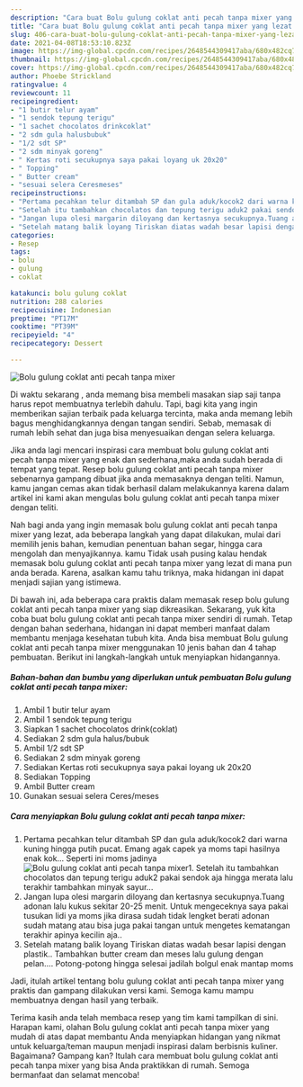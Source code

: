 ```yaml
---
description: "Cara buat Bolu gulung coklat anti pecah tanpa mixer yang lezat Untuk Jualan"
title: "Cara buat Bolu gulung coklat anti pecah tanpa mixer yang lezat Untuk Jualan"
slug: 406-cara-buat-bolu-gulung-coklat-anti-pecah-tanpa-mixer-yang-lezat-untuk-jualan
date: 2021-04-08T18:53:10.823Z
image: https://img-global.cpcdn.com/recipes/2648544309417aba/680x482cq70/bolu-gulung-coklat-anti-pecah-tanpa-mixer-foto-resep-utama.jpg
thumbnail: https://img-global.cpcdn.com/recipes/2648544309417aba/680x482cq70/bolu-gulung-coklat-anti-pecah-tanpa-mixer-foto-resep-utama.jpg
cover: https://img-global.cpcdn.com/recipes/2648544309417aba/680x482cq70/bolu-gulung-coklat-anti-pecah-tanpa-mixer-foto-resep-utama.jpg
author: Phoebe Strickland
ratingvalue: 4
reviewcount: 11
recipeingredient:
- "1 butir telur ayam"
- "1 sendok tepung terigu"
- "1 sachet chocolatos drinkcoklat"
- "2 sdm gula halusbubuk"
- "1/2 sdt SP"
- "2 sdm minyak goreng"
- " Kertas roti secukupnya saya pakai loyang uk 20x20"
- " Topping"
- " Butter cream"
- "sesuai selera Ceresmeses"
recipeinstructions:
- "Pertama pecahkan telur ditambah SP dan gula aduk/kocok2 dari warna kuning hingga putih pucat. Emang agak capek ya moms tapi hasilnya enak kok... Seperti ini moms jadinya"
- "Setelah itu tambahkan chocolatos dan tepung terigu aduk2 pakai sendok aja hingga merata lalu terakhir tambahkan minyak sayur..."
- "Jangan lupa olesi margarin diloyang dan kertasnya secukupnya.Tuang adonan lalu kukus sekitar 20-25 menit. Untuk mengeceknya saya pakai tusukan lidi ya moms jika dirasa sudah tidak lengket berati adonan sudah matang atau bisa juga pakai tangan untuk mengetes kematangan terakhir apinya kecilin aja.."
- "Setelah matang balik loyang Tiriskan diatas wadah besar lapisi dengan plastik.. Tambahkan butter cream dan meses lalu gulung dengan pelan.... Potong-potong hingga selesai jadilah bolgul enak mantap moms"
categories:
- Resep
tags:
- bolu
- gulung
- coklat

katakunci: bolu gulung coklat 
nutrition: 288 calories
recipecuisine: Indonesian
preptime: "PT17M"
cooktime: "PT39M"
recipeyield: "4"
recipecategory: Dessert

---
```



![Bolu gulung coklat anti pecah tanpa mixer](https://img-global.cpcdn.com/recipes/2648544309417aba/680x482cq70/bolu-gulung-coklat-anti-pecah-tanpa-mixer-foto-resep-utama.jpg)

Di waktu  sekarang , anda memang bisa membeli masakan siap saji tanpa harus repot membuatnya terlebih dahulu. Tapi, bagi kita yang ingin memberikan sajian terbaik pada keluarga tercinta, maka anda memang lebih bagus menghidangkannya dengan tangan sendiri. Sebab, memasak di rumah lebih sehat dan juga bisa menyesuaikan dengan selera keluarga.

Jika anda lagi mencari inspirasi cara membuat bolu gulung coklat anti pecah tanpa mixer yang enak dan sederhana,maka anda sudah berada di tempat yang tepat. Resep bolu gulung coklat anti pecah tanpa mixer  sebenarnya gampang dibuat jika anda memasaknya dengan teliti. Namun, kamu jangan cemas akan tidak berhasil dalam melakukannya 
karena dalam artikel ini kami akan mengulas bolu gulung coklat anti pecah tanpa mixer dengan teliti.  



Nah bagi anda yang ingin memasak bolu gulung coklat anti pecah tanpa mixer yang lezat, ada beberapa langkah yang dapat dilakukan, mulai dari memilih jenis bahan, kemudian penentuan bahan segar, hingga cara mengolah dan menyajikannya. kamu Tidak usah pusing kalau hendak memasak bolu gulung coklat anti pecah tanpa mixer yang lezat di mana pun anda berada. Karena, asalkan kamu  tahu triknya, maka hidangan ini dapat menjadi sajian yang istimewa.

Di bawah ini, ada beberapa cara praktis  dalam memasak resep bolu gulung coklat anti pecah tanpa mixer yang siap dikreasikan. Sekarang, yuk kita coba buat bolu gulung coklat anti pecah tanpa mixer sendiri di rumah. Tetap dengan bahan sederhana, hidangan ini dapat memberi manfaat dalam membantu menjaga kesehatan tubuh kita. Anda bisa membuat Bolu gulung coklat anti pecah tanpa mixer menggunakan 10 jenis bahan dan 4 tahap pembuatan. Berikut ini langkah-langkah untuk menyiapkan hidangannya.

<!--inarticleads1-->

##### Bahan-bahan dan bumbu yang diperlukan untuk pembuatan Bolu gulung coklat anti pecah tanpa mixer:

1. Ambil 1 butir telur ayam
1. Ambil 1 sendok tepung terigu
1. Siapkan 1 sachet chocolatos drink(coklat)
1. Sediakan 2 sdm gula halus/bubuk
1. Ambil 1/2 sdt SP
1. Sediakan 2 sdm minyak goreng
1. Sediakan  Kertas roti secukupnya saya pakai loyang uk 20x20
1. Sediakan  Topping
1. Ambil  Butter cream
1. Gunakan sesuai selera Ceres/meses




<!--inarticleads2-->

##### Cara menyiapkan Bolu gulung coklat anti pecah tanpa mixer:

1. Pertama pecahkan telur ditambah SP dan gula aduk/kocok2 dari warna kuning hingga putih pucat. Emang agak capek ya moms tapi hasilnya enak kok... Seperti ini moms jadinya
<img src="https://img-global.cpcdn.com/steps/c5fa026d79b37ab1/160x128cq70/bolu-gulung-coklat-anti-pecah-tanpa-mixer-langkah-memasak-1-foto.jpg" alt="Bolu gulung coklat anti pecah tanpa mixer">1. Setelah itu tambahkan chocolatos dan tepung terigu aduk2 pakai sendok aja hingga merata lalu terakhir tambahkan minyak sayur...
1. Jangan lupa olesi margarin diloyang dan kertasnya secukupnya.Tuang adonan lalu kukus sekitar 20-25 menit. Untuk mengeceknya saya pakai tusukan lidi ya moms jika dirasa sudah tidak lengket berati adonan sudah matang atau bisa juga pakai tangan untuk mengetes kematangan terakhir apinya kecilin aja..
1. Setelah matang balik loyang Tiriskan diatas wadah besar lapisi dengan plastik.. Tambahkan butter cream dan meses lalu gulung dengan pelan.... Potong-potong hingga selesai jadilah bolgul enak mantap moms




Jadi, itulah artikel tentang  bolu gulung coklat anti pecah tanpa mixer  yang praktis dan gampang dilakukan versi kami. Semoga kamu mampu membuatnya dengan hasil yang terbaik. 

Terima kasih anda telah membaca resep yang tim kami tampilkan di sini. Harapan kami, olahan  Bolu gulung coklat anti pecah tanpa mixer yang mudah di atas dapat membantu Anda menyiapkan hidangan yang nikmat untuk keluarga/teman maupun menjadi inspirasi dalam berbisnis kuliner. Bagaimana? Gampang kan? Itulah cara membuat bolu gulung coklat anti pecah tanpa mixer yang bisa Anda praktikkan di rumah. Semoga bermanfaat dan selamat mencoba!

